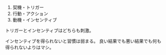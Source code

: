 1. 契機・トリガー
2. 行動・アクション
3. 動機・インセンティブ

トリガーとインセンティブはどちらも刺激。

インセンティブを得られないと習慣は弱まる。
良い結果でも悪い結果でも何も得られないよりはマシ。
